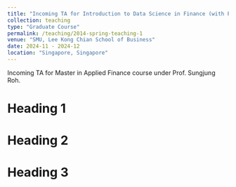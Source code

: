 ```yaml
---
title: "Incoming TA for Introduction to Data Science in Finance (with Python) for Master in Applied Finance Students"
collection: teaching
type: "Graduate Course"
permalink: /teaching/2014-spring-teaching-1
venue: "SMU, Lee Kong Chian School of Business"
date: 2024-11 - 2024-12
location: "Singapore, Singapore"
---
```


Incoming TA for Master in Applied Finance course under Prof. Sungjung Roh.

Heading 1
======

Heading 2
======

Heading 3
======